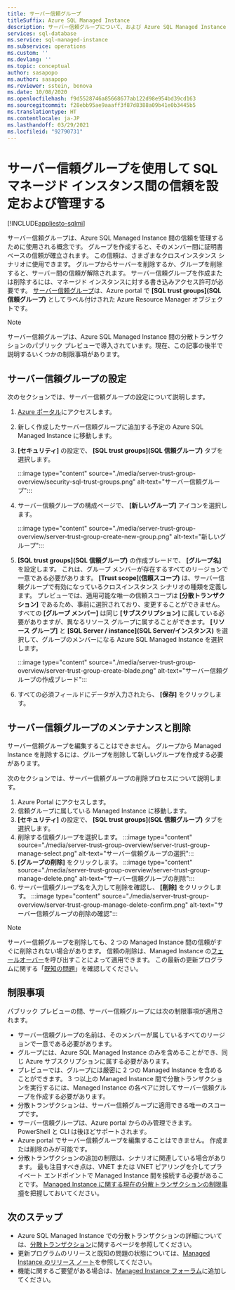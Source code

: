 ```yaml
---
title: サーバー信頼グループ
titleSuffix: Azure SQL Managed Instance
description: サーバー信頼グループについて、および Azure SQL Managed Instance 間の信頼を管理する方法について説明します。
services: sql-database
ms.service: sql-managed-instance
ms.subservice: operations
ms.custom: ''
ms.devlang: ''
ms.topic: conceptual
author: sasapopo
ms.author: sasapopo
ms.reviewer: sstein, bonova
ms.date: 10/08/2020
ms.openlocfilehash: f9d5528746a85668677ab122d98e954bd39cd163
ms.sourcegitcommit: f28ebb95ae9aaaff3f87d8388a09b41e0b3445b5
ms.translationtype: HT
ms.contentlocale: ja-JP
ms.lasthandoff: 03/29/2021
ms.locfileid: "92790731"
---
```

# <a name="use-server-trust-groups-to-set-up-and-manage-trust-between-sql-managed-instances"></a>サーバー信頼グループを使用して SQL マネージド インスタンス間の信頼を設定および管理する
[!INCLUDE[appliesto-sqlmi](../includes/appliesto-sqlmi.md)]

サーバー信頼グループは、Azure SQL Managed Instance 間の信頼を管理するために使用される概念です。 グループを作成すると、そのメンバー間に証明書ベースの信頼が確立されます。 この信頼は、さまざまなクロスインスタンス シナリオに使用できます。 グループからサーバーを削除するか、グループを削除すると、サーバー間の信頼が解除されます。 サーバー信頼グループを作成または削除するには、マネージド インスタンスに対する書き込みアクセス許可が必要です。
[サーバー信頼グループ](/azure/templates/microsoft.sql/allversions)は、Azure portal で **[SQL trust groups]\(SQL 信頼グループ\)** としてラベル付けされた Azure Resource Manager オブジェクトです。

> [!NOTE]
> サーバー信頼グループは、Azure SQL Managed Instance 間の分散トランザクションのパブリック プレビューで導入されています。現在、この記事の後半で説明するいくつかの制限事項があります。

## <a name="server-trust-group-setup"></a>サーバー信頼グループの設定

次のセクションでは、サーバー信頼グループの設定について説明します。

1. [Azure ポータル](https://portal.azure.com/)にアクセスします。

2. 新しく作成したサーバー信頼グループに追加する予定の Azure SQL Managed Instance に移動します。

3. **[セキュリティ]** の設定で、 **[SQL trust groups]\(SQL 信頼グループ\)** タブを選択します。

   :::image type="content" source="./media/server-trust-group-overview/security-sql-trust-groups.png" alt-text="サーバー信頼グループ":::

4. サーバー信頼グループの構成ページで、 **[新しいグループ]** アイコンを選択します。

   :::image type="content" source="./media/server-trust-group-overview/server-trust-group-create-new-group.png" alt-text="新しいグループ":::

5. **[SQL trust groups]\(SQL 信頼グループ\)** の作成ブレードで、 **[グループ名]** を設定します。 これは、グループ メンバーが存在するすべてのリージョンで一意である必要があります。 **[Trust scope]\(信頼スコープ\)** は、サーバー信頼グループで有効になっているクロスインスタンス シナリオの種類を定義します。 プレビューでは、適用可能な唯一の信頼スコープは **[分散トランザクション]** であるため、事前に選択されており、変更することができません。 すべての **[グループ メンバー]** は同じ **[サブスクリプション]** に属している必要がありますが、異なるリソース グループに属することができます。 **[リソース グループ]** と **[SQL Server / instance]\(SQL Server/インスタンス\)** を選択して、グループのメンバーになる Azure SQL Managed Instance を選択します。

   :::image type="content" source="./media/server-trust-group-overview/server-trust-group-create-blade.png" alt-text="サーバー信頼グループの作成ブレード":::

6. すべての必須フィールドにデータが入力されたら、 **[保存]** をクリックします。

## <a name="server-trust-group-maintenance-and-deletion"></a>サーバー信頼グループのメンテナンスと削除

サーバー信頼グループを編集することはできません。 グループから Managed Instance を削除するには、グループを削除して新しいグループを作成する必要があります。

次のセクションでは、サーバー信頼グループの削除プロセスについて説明します。 
1. Azure Portal にアクセスします。
2. 信頼グループに属している Managed Instance に移動します。
3. **[セキュリティ]** の設定で、 **[SQL trust groups]\(SQL 信頼グループ\)** タブを選択します。
4. 削除する信頼グループを選択します。
   :::image type="content" source="./media/server-trust-group-overview/server-trust-group-manage-select.png" alt-text="サーバー信頼グループの選択":::
5. **[グループの削除]** をクリックします。
   :::image type="content" source="./media/server-trust-group-overview/server-trust-group-manage-delete.png" alt-text="サーバー信頼グループの削除":::
6. サーバー信頼グループ名を入力して削除を確認し、 **[削除]** をクリックします。
   :::image type="content" source="./media/server-trust-group-overview/server-trust-group-manage-delete-confirm.png" alt-text="サーバー信頼グループの削除の確認":::

> [!NOTE]
> サーバー信頼グループを削除しても、2 つの Managed Instance 間の信頼がすぐに削除されない場合があります。 信頼の削除は、Managed Instance の[フェールオーバー](/powershell/module/az.sql/Invoke-AzSqlInstanceFailover)を呼び出すことによって適用できます。 この最新の更新プログラムに関する「[既知の問題](../database/doc-changes-updates-release-notes.md?tabs=managed-instance#known-issues)」を確認してください。

## <a name="limitations"></a>制限事項

パブリック プレビューの間、サーバー信頼グループには次の制限事項が適用されます。
 * サーバー信頼グループの名前は、そのメンバーが属しているすべてのリージョンで一意である必要があります。
 * グループには、Azure SQL Managed Instance のみを含めることができ、同じ Azure サブスクリプションに属する必要があります。
 * プレビューでは、グループには厳密に 2 つの Managed Instance を含めることができます。 3 つ以上の Managed Instance 間で分散トランザクションを実行するには、Managed Instance の各ペアに対してサーバー信頼グループを作成する必要があります。
 * 分散トランザクションは、サーバー信頼グループに適用できる唯一のスコープです。
 * サーバー信頼グループは、Azure portal からのみ管理できます。 PowerShell と CLI は後ほどサポートされます。
 * Azure portal でサーバー信頼グループを編集することはできません。 作成または削除のみが可能です。
 * 分散トランザクションの追加の制限は、シナリオに関連している場合があります。 最も注目すべき点は、VNET または VNET ピアリングを介してプライベート エンドポイントで Managed Instance 間を接続する必要があることです。 [Managed Instance に関する現在の分散トランザクションの制限事項](../database/elastic-transactions-overview.md#limitations)を把握しておいてください。

## <a name="next-steps"></a>次のステップ

* Azure SQL Managed Instance での分散トランザクションの詳細については、[分散トランザクション](../database/elastic-transactions-overview.md)に関するページを参照してください。
* 更新プログラムのリリースと既知の問題の状態については、[Managed Instance のリリース ノート](../database/doc-changes-updates-release-notes.md)を参照してください。
* 機能に関するご要望がある場合は、[Managed Instance フォーラム](https://feedback.azure.com/forums/915676-sql-managed-instance)に追加してください。